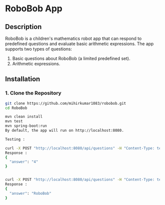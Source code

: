 # RoboBob App

## Description

RoboBob is a children's mathematics robot app that can respond to predefined questions and evaluate basic arithmetic expressions. The app supports two types of questions:
1. Basic questions about RoboBob (a limited predefined set).
2. Arithmetic expressions.

## Installation

### 1. Clone the Repository

```bash
git clone https://github.com/mihirkumar1083/robobob.git
cd RoboBob

mvn clean install
mvn test
mvn spring-boot:run
By default, the app will run on http://localhost:8080.

Testing : 

curl -X POST "http://localhost:8080/api/questions" -H "Content-Type: text/plain" -d "2+2"
Response : 
{
  "answer": "4"
}


curl -X POST "http://localhost:8080/api/questions" -H "Content-Type: text/plain" -d "What is your name"
Response : 
{
  "answer": "RoboBob"
}

